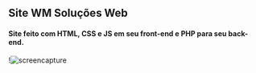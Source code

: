 ## Site WM Soluções Web

#### Site feito com HTML, CSS e JS em seu front-end e PHP para seu back-end. 


!![screencapture](https://user-images.githubusercontent.com/64854811/150435694-a2faad54-9e6c-4b3d-a404-f76e2d3daa65.png)
